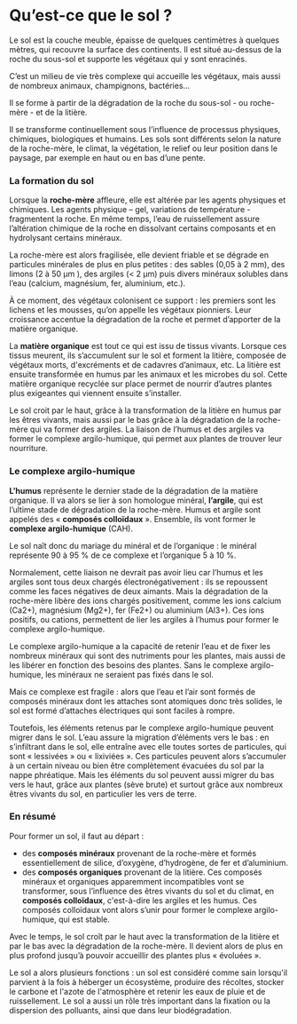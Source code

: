 # Qu’est-ce que le sol ?


  Le sol est la couche meuble, épaisse de quelques centimètres à quelques mètres, qui recouvre la surface des continents. Il est situé au-dessus de la roche du sous-sol et supporte les végétaux qui y sont enracinés. 

C’est un milieu de vie très complexe qui accueille les végétaux, mais aussi de nombreux animaux, champignons, bactéries… 

Il se forme à partir de la dégradation de la roche du sous-sol - ou roche-mère - et de la litière.

Il se transforme continuellement sous l’influence de processus physiques, chimiques, biologiques et humains. Les sols sont différents selon la nature de la roche-mère, le climat, la végétation, le relief ou leur position dans le paysage, par exemple en haut ou en bas d’une pente. 


### La formation du sol


  Lorsque la **roche-mère** affleure, elle est altérée par les agents physiques et chimiques. Les agents physique – gel, variations de température - fragmentent la roche. En même temps, l’eau de ruissellement assure l’altération chimique de la roche en dissolvant certains composants et en hydrolysant  certains minéraux.

La roche-mère est alors fragilisée, elle devient friable et se dégrade en particules minérales de plus en plus petites : des sables (0,05 à 2 mm), des limons (2 à 50 µm  ), des argiles (< 2 µm) puis divers minéraux solubles dans l’eau (calcium, magnésium, fer, aluminium, etc.).

À ce moment, des végétaux colonisent ce support : les premiers sont les lichens et les mousses, qu’on appelle les végétaux pionniers. Leur croissance accentue la dégradation de la roche et permet d’apporter de la matière organique.


  La **matière organique** est tout ce qui est issu de tissus vivants. Lorsque ces tissus meurent, ils s’accumulent sur le sol et forment la litière, composée de végétaux morts, d'excréments et de cadavres d’animaux, etc. La litière est ensuite transformée en humus par les animaux et les microbes du sol. Cette matière organique recyclée sur place permet de nourrir d’autres plantes plus exigeantes qui viennent ensuite s’installer. 


  Le sol croit par le haut, grâce à la transformation de la litière en humus par les êtres vivants, mais aussi par le bas grâce à la dégradation de la roche-mère qui va former des argiles. La liaison de l’humus et des argiles va former le complexe argilo-humique, qui permet aux plantes de trouver leur nourriture. 


### Le complexe argilo-humique


  **L’humus** représente le dernier stade de la dégradation de la matière organique. Il va alors se lier à son homologue minéral, **l’argile**, qui est l’ultime stade de dégradation de la roche-mère. Humus et argile sont appelés des « **composés colloïdaux** ». Ensemble, ils vont former le **complexe argilo-humique** (CAH). 


  Le sol naît donc du mariage du minéral et de l’organique : le minéral représente 90 à 95 % de ce complexe et l’organique 5 à 10 %.

Normalement, cette liaison ne devrait pas avoir lieu car l’humus et les argiles sont tous deux chargés électronégativement : ils se repoussent comme les faces négatives de deux aimants. Mais la dégradation de la roche-mère libère des ions chargés positivement, comme les ions calcium (Ca2+), magnésium (Mg2+), fer (Fe2+) ou aluminium (Al3+). Ces ions positifs, ou cations, permettent de lier les argiles à l’humus pour former le complexe argilo-humique. 
 
  Le complexe argilo-humique a la capacité de retenir l’eau et de fixer les nombreux minéraux qui sont des nutriments pour les plantes, mais aussi de les libérer en fonction des besoins des plantes. Sans le complexe argilo-humique, les minéraux ne seraient pas fixés dans le sol.

Mais ce complexe est fragile : alors que l’eau et l’air sont formés de composés minéraux dont les attaches sont atomiques donc très solides, le sol est formé d’attaches électriques qui sont faciles à rompre. 


  Toutefois, les éléments retenus par le complexe argilo-humique peuvent migrer dans le sol. L’eau assure la migration d’éléments vers le bas : en s’infiltrant dans le sol, elle entraîne avec elle toutes sortes de particules, qui sont « lessivées » ou « lixiviées ». Ces particules peuvent alors s’accumuler à un certain niveau ou bien être complètement évacuées du sol par la nappe phréatique. Mais les éléments du sol peuvent aussi migrer du bas vers le haut, grâce aux plantes (sève brute) et surtout grâce aux nombreux êtres vivants du sol, en particulier les vers de terre. 


### En résumé


  Pour former un sol, il faut au départ :
-	des **composés minéraux** provenant de la roche-mère et formés essentiellement de silice, d’oxygène, d’hydrogène, de fer et d’aluminium.
-	des **composés organiques** provenant de la litière.
Ces composés minéraux et organiques apparemment incompatibles vont se transformer, sous l’influence des êtres vivants du sol et du climat, en **composés colloïdaux**, c'est-à-dire les argiles et les humus. Ces composés colloïdaux vont alors s’unir pour former le complexe argilo-humique, qui est stable. 

Avec le temps, le sol croît par le haut avec la transformation de la litière et par le bas avec la dégradation de la roche-mère. Il devient alors de plus en plus profond jusqu’à pouvoir accueillir des plantes plus « évoluées ». 

Le sol a alors plusieurs fonctions : un sol est considéré comme sain lorsqu'il parvient à la fois à héberger un écosystème, produire des récoltes, stocker le carbone et l'azote de l'atmosphère et retenir les eaux de pluie et de ruissellement. Le sol a aussi un rôle très important dans la fixation ou la dispersion des polluants, ainsi que dans leur biodégradation.

